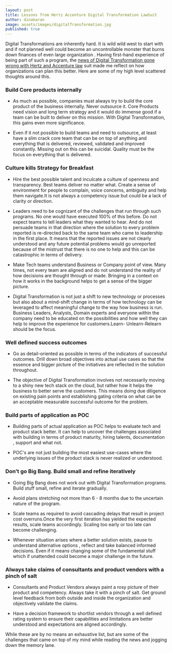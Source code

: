 ```yaml
---
layout: post
title: Lessons from Hertz Accenture Digital Transformation LawSuit
author: dinakaran
image: assets/images/digitalTransformation.jpg
published: true
---
```


Digital Transformations are inherently hard. It is wild wild west to start with and if not planned well could become an uncontrollable monster that burns down finances of even large organization . Having first-hand experience of being part of such a program, the [news of Digital Transformation gone wrong with Hertz and Accenture law](https://www.theregister.co.uk/2019/04/23/hertz_accenture_lawsuit/) suit made me reflect on how organizations can plan this better. Here are some of my high level scattered thoughts around this.


### Build Core products internally


- As much as possible, companies must always try to build the core product of the business internally. Never outsource it. Core Products need vision and long term strategy and it would do immense good if a team can be built to deliver on this mission. With Digital Transformation, this gains even more significance.  
 
- Even if it not possible to build teams and need to outsource, at least have a slim crack core team that can be on top of anything and everything that is delivered, reviewed, validated and improved constantly. Missing out on this can be suicidal. Quality must be the focus on everything that is delivered.


### Culture kills Strategy for Breakfast


- Hire the best possible talent and inculcate a culture of openness and transparency. Best teams deliver no matter what. Create a sense of environment for people to complain, voice concerns, ambiguity and help them navigate.It is not always a competency issue but could be a lack of clarity or direction.

- Leaders need to be cognizant of the challenges that run through such programs. No one would have executed 100% of this before. Do not expect teams to tell leaders what they wanted to hear. And do not persuade teams in that direction where the solution to every problem reported is re-directed back to the same team who came to leadership in the first place. It means that the reported issues are not clearly understood and any future potential problems would go unreported because of the mistrust that there is no one to help and this can be catastrophic in terms of delivery.

- Make Tech teams understand Business or Company point of view. Many times, not every team are aligned and do not understand the reality of how decisions are thought through or made. Bringing in a context on how it works in the background helps to get a sense of the bigger picture.
 
- Digital Transformation is not just a shift to new technology or processes but also about a mind-shift change in terms of how technology can be leveraged to affect meaningful change to the way how business is run. Business Leaders, Analysts, Domain experts and everyone within the company need to be educated on the possibilities and how well they can help to improve the experience for customers.Learn- Unlearn-Relearn should be the focus.

### Well defined success outcomes


- Go as detail-oriented as possible in terms of the indicators of successful outcomes. Drill down broad objectives into actual use cases so that the essence and bigger picture of the initiatives are reflected in the solution throughout.

- The objective of Digital Transformation involves not necessarily moving to a shiny new tech stack on the cloud, but rather how it helps the business to better serve the customers. This means doing due diligence on existing pain points and establishing gating criteria on what can be an acceptable measurable successful outcome for the problem.



### Build parts of application as POC


- Building parts of actual application as POC helps to evaluate tech and product stack better. It can help to uncover the challenges associated with building in terms of product maturity, hiring talents, documentation , support and what not.

- POC's are not just building the most easiest use-cases where the underlying issues of the product stack is never realized or understood.


### Don’t go Big Bang. Build small and refine iteratively


- Going Big Bang does not work out with Digital Transformation programs. Build stuff small, refine and iterate gradually.
 
- Avoid plans stretching not more than  6 - 8  months due to the uncertain nature of the program.
 
- Scale teams as required to avoid cascading delays that result in project cost overruns.Once the very first iteration has yielded the expected results, scale teams accordingly. Scaling too early or too late can become challenging.

- Whenever situation arises where a better solution exists, pause to understand alternative options , reflect and take balanced informed decisions. Even if it means changing some of the fundamental stuff which if unattended could become a major challenge in the future. 


### Always take claims of consultants and product vendors with a pinch of salt


- Consultants and Product Vendors always paint a rosy picture of their product and competency. Always take it with a pinch of salt. Get ground level feedback from both outside and inside the organization and objectively validate the claims.

- Have a decision framework to shortlist vendors through a well defined rating system to ensure their capabilities and limitations are better understood and expectations are aligned accordingly.

While these are by no means an exhaustive list, but are some of the challenges that came on top of my mind while reading the news and jogging down the memory lane.
